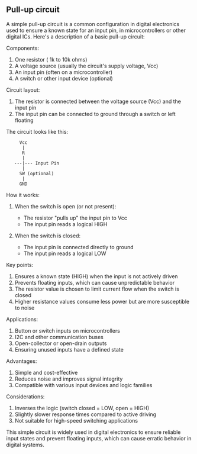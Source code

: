 ## Pull-up circuit

A simple pull-up circuit is a common configuration in digital electronics used to ensure a known state for an input pin,  in microcontrollers or other digital ICs. Here's a description of a basic pull-up circuit:

Components:
1. One resistor ( 1k to 10k ohms)
2. A voltage source (usually the circuit's supply voltage, Vcc)
3. An input pin (often on a microcontroller)
4. A switch or other input device (optional)

Circuit layout:
1. The resistor is connected between the voltage source (Vcc) and the input pin
2. The input pin can be connected to ground through a switch or left floating

The circuit looks like this:

```
     Vcc
      |
      R
      |
   ---|--- Input Pin
      |
     SW (optional)
      |
     GND
```

How it works:
1. When the switch is open (or not present):
   - The resistor "pulls up" the input pin to Vcc
   - The input pin reads a logical HIGH

2. When the switch is closed:
   - The input pin is connected directly to ground
   - The input pin reads a logical LOW

Key points:
1. Ensures a known state (HIGH) when the input is not actively driven
2. Prevents floating inputs, which can cause unpredictable behavior
3. The resistor value is chosen to limit current flow when the switch is closed
4. Higher resistance values consume less power but are more susceptible to noise

Applications:
1. Button or switch inputs on microcontrollers
2. I2C and other communication buses
3. Open-collector or open-drain outputs
4. Ensuring unused inputs have a defined state

Advantages:
1. Simple and cost-effective
2. Reduces noise and improves signal integrity
3. Compatible with various input devices and logic families

Considerations:
1. Inverses the logic (switch closed = LOW, open = HIGH)
2. Slightly slower response times compared to active driving
3. Not suitable for high-speed switching applications

This simple circuit is widely used in digital electronics to ensure reliable input states and prevent floating inputs, which can cause erratic behavior in digital systems.
